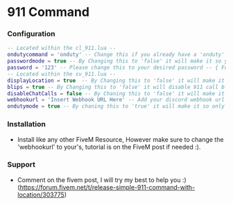 # 911 Command
### Configuration
```lua
-- Located within the cl_911.lua --
ondutycommand = 'onduty' -- Change this if you already have a 'onduty' command already set --
passwordmode = true -- By Changing this to 'false' it will make it so you need a password to go on-duty --  { For the 'passwordmode' and 'password' to work you need to have 'ondutymode' set to 'true' } --
password = '123' -- Please change this to your desired password -- { For the 'passwordmode' and 'password' to work you need to have 'ondutymode' set to 'true' } --
-- Located within the sv_911.lua --
displayLocation = true  -- By Changing this to 'false' it will make it so your location is not displayed in chat --
blips = true -- By Changing this to 'false' it will disable 911 call blips meaning your location will not be shown on the map --
disableChatCalls = false -- By Chaning this to 'false' it will make it so 911 call are not displayed in chat (Recommended to have Discord Webhook setup if disabling this) --
webhookurl = 'Insert Webhook URL Here' -- Add your discord webhook url here, if you do not want this leave it blank (More info on FiveM post) --
ondutymode = true -- By chaning this to 'true' it will make it so only Emergency Services and people who have used the 'onduty' command can see 911 calls and blips --
```
### Installation 
* Install like any other FiveM Resource, However make sure to change the 'webhookurl' to your's, tutorial is on the FiveM post if needed :).

### Support
* Comment on the fivem post, I will try my best to help you :) (https://forum.fivem.net/t/release-simple-911-command-with-location/303775)
